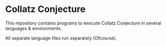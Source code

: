 # Collatz Conjecture

This repository contains programs to execute Collatz Conjecture in several languages & environments.

All separate language files run separately (Ofcourse).
